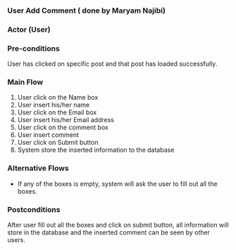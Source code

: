 ### User Add Comment ( done by Maryam Najibi)

### Actor (User)

### Pre-conditions
User has clicked on specific post and that post has loaded successfully.

### Main Flow
1. User click on the Name box
2. User insert his/her name
3. User click on the Email box
4. User insert his/her Email address
5. User click on the comment box
6. User insert comment
7. User click on Submit button
8. System store the inserted information to the database


### Alternative Flows
- If any of the boxes is empty, system will ask the user to fill out all the boxes.

### Postconditions
After user fill out all the boxes and click on submit button, all information will store in the database and the inserted comment can be seen by other users. 

